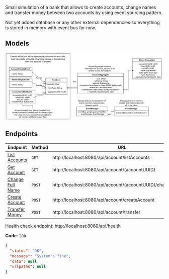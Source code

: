 Small simulation of a bank that allows to create accounts, change names and transfer money between two accounts by using event sourcing pattern.

Not yet added database or any other external dependencies so everything is stored in memory with event bus for now.

## Models
![Class diagram](/doc/class.png)

## Endpoints
| Endpoint                                     | Method | URL                                                            |
|----------------------------------------------|--------|----------------------------------------------------------------|
| [List Accounts](doc/listAccount.md)          | `GET`  | http://localhost:8080/api/account/listAccounts                 |
| [Get Account](doc/getAccount.md)             | `GET`  | http://localhost:8080/api/account/{accountUUID}                |
| [Change Full Name](doc/changeAccountName.md) | `POST` | http://localhost:8080/api/account/{accountUUID}/changeFullName |
| [Create Account](doc/createAccount.md)       | `POST` | http://localhost:8080/api/account/createAccount                |
| [Transfer Money](doc/transferMoney.md)       | `POST` | http://localhost:8080/api/account/transfer                     |

Health check endpoint: http://localhost:8080/api/health

**Code**: `200`
```json
{
  "status": "OK",
  "message": "System's fine",
  "data": null,
  "urlpaths": null
}
```

